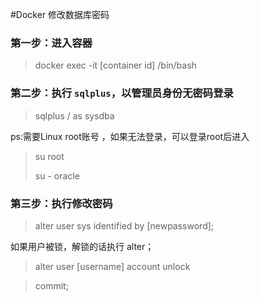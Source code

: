 #Docker 修改数据库密码


### 第一步：进入容器
>docker exec -it [container id] /bin/bash

### 第二步：执行 `sqlplus`，以管理员身份无密码登录

>sqlplus / as sysdba

ps:需要Linux root账号 ，如果无法登录，可以登录root后进入
>su root
> 
> su - oracle

### 第三步：执行修改密码
>alter user sys identified by [newpassword];

如果用户被锁，解锁的话执行 alter；
>alter user [username] account unlock

>commit;
